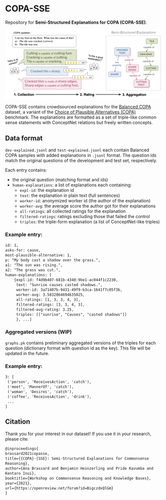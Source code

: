 # COPA-SSE
Repository for **Semi-Structured Explanations for COPA (COPA-SSE)**.


![Crowdsourcing protocol](crowdsourcing_protocol.png)


COPA-SSE contains crowdsourced explanations for the [Balanced COPA](https://balanced-copa.github.io/) dataset, a variant of the [Choice of Plausible Alternatives (COPA)](https://people.ict.usc.edu/~gordon/copa.html) benchmark.
The explanations are formatted as a set of triple-like common sense statements with ConceptNet relations but freely written concepts.


## Data format

`dev-explained.jsonl` and `test-explained.jsonl` each contain Balanced COPA samples with added explanations in `.jsonl` format. The question ids match the original questions of the development and test set, respectively.

Each entry contains:
- the original question (matching format and ids)
- `human-explanations`: a list of explanations each containing:
    - `expl-id`: the explanation id
    - `text`: the explanation in plain text (full sentences)
    - `worker-id`: anonymized worker id (the author of the explanation)   
    - `worker-avg`: the average score the author got for their explanations
    - `all-ratings`: all collected ratings for the explanation
    - `filtered-ratings`: ratings excluding those that failed the control
    - `triples`: the triple-form explanation (a list of ConceptNet-like triples)

### Example entry:
```
id: 1, 
asks-for: cause, 
most-plausible-alternative: 1,
p: "My body cast a shadow over the grass.", 
a1: "The sun was rising.", 
a2: "The grass was cut.", 
human-explanations: [
    {expl-id: f4d9b407-681b-4340-9be1-ac044f1c2230, 
     text: "Sunrise causes casted shadows.", 
     worker-id: 3a71407b-9431-49f9-b3ca-1641f7c05f3b, 
     worker-avg: 3.5832864694635025, 
     all-ratings: [1, 3, 3, 4, 3], 
     filtered-ratings: [3, 3, 4, 3], 
     filtered-avg-rating: 3.25, 
     triples: [["sunrise", "Causes", "casted shadows"]]
     }, ...]
```

### Aggregated versions (WIP)

`graphs.pk` contains preliminary aggregated versions of the triples for each question (dictionary format with question id as the key). This file will be updated in the future.


### Example entry:
```
3: [
 ('person', 'ReceivesAction', 'catch'),
 ('meet', 'MannerOf', 'catch'),
 ('woman', 'Desires', 'catch'),
 ('coffee', 'ReceivesAction', 'drink'),
 ...
]
```

## Citation
Thank you for your interest in our dataset! If you use it in your research, please cite:
```
@inproceedings{
brassard2021copasse,
title={{COPA}-{SSE}: Semi-Structured Explanations for Commonsense Reasoning},
author={Ana Brassard and Benjamin Heinzerling and Pride Kavumba and Kentaro Inui},
booktitle={Workshop on Commonsense Reasoning and Knowledge Bases},
year={2021},
url={https://openreview.net/forum?id=BigczdxQlGm}
}
```
